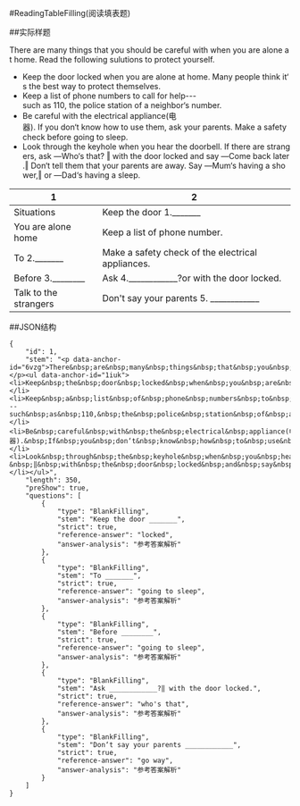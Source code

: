 #ReadingTableFilling(阅读填表题)

##实际样题

There are many things that you should be careful with when you are alone at home. Read the following sulutions to protect yourself. 

* Keep the door locked when you are alone at home. Many people think it‘s the best way to protect themselves. 
* Keep a list of phone numbers to call for help---such as 110, the police station of a neighbor‘s number. 
* Be careful with the electrical appliance(电器). If you don‘t know how to use them, ask your parents. Make a safety check before going to sleep. 
* Look through the keyhole when you hear the doorbell. If there are strangers, ask ―Who‘s that? ‖ with the door locked and say ―Come back later.‖ Don‘t tell them that your parents are away. Say ―Mum‘s having a shower,‖ or ―Dad‘s having a sleep.


1 | 2 
-----|------
Situations    | Keep the door 1._______ 
You are alone home        |  Keep a list of phone number. 
To 2._______       |   Make a safety check of the electrical appliances. 
Before 3.________      |   Ask 4.____________?or with the door locked.
Talk to the strangers       |  Don't say your parents 5. ____________ 


##JSON结构

	{
		"id": 1,							
		"stem": "<p data-anchor-id="6vzg">There&nbsp;are&nbsp;many&nbsp;things&nbsp;that&nbsp;you&nbsp;should&nbsp;be&nbsp;careful&nbsp;with&nbsp;when&nbsp;you&nbsp;are&nbsp;alone&nbsp;at&nbsp;home.&nbsp;Read&nbsp;the&nbsp;following&nbsp;sulutions&nbsp;to&nbsp;protect&nbsp;yourself.&nbsp;</p><ul data-anchor-id="1iuk"><li>Keep&nbsp;the&nbsp;door&nbsp;locked&nbsp;when&nbsp;you&nbsp;are&nbsp;alone&nbsp;at&nbsp;home.&nbsp;Many&nbsp;people&nbsp;think&nbsp;it‘s&nbsp;the&nbsp;best&nbsp;way&nbsp;to&nbsp;protect&nbsp;themselves.&nbsp;</li><li>Keep&nbsp;a&nbsp;list&nbsp;of&nbsp;phone&nbsp;numbers&nbsp;to&nbsp;call&nbsp;for&nbsp;help---such&nbsp;as&nbsp;110,&nbsp;the&nbsp;police&nbsp;station&nbsp;of&nbsp;a&nbsp;neighbor‘s&nbsp;number.&nbsp;</li><li>Be&nbsp;careful&nbsp;with&nbsp;the&nbsp;electrical&nbsp;appliance(电器).&nbsp;If&nbsp;you&nbsp;don‘t&nbsp;know&nbsp;how&nbsp;to&nbsp;use&nbsp;them,&nbsp;ask&nbsp;your&nbsp;parents.&nbsp;Make&nbsp;a&nbsp;safety&nbsp;check&nbsp;before&nbsp;going&nbsp;to&nbsp;sleep.&nbsp;</li><li>Look&nbsp;through&nbsp;the&nbsp;keyhole&nbsp;when&nbsp;you&nbsp;hear&nbsp;the&nbsp;doorbell.&nbsp;If&nbsp;there&nbsp;are&nbsp;strangers,&nbsp;ask&nbsp;―Who‘s&nbsp;that?&nbsp;‖&nbsp;with&nbsp;the&nbsp;door&nbsp;locked&nbsp;and&nbsp;say&nbsp;―Come&nbsp;back&nbsp;later.‖&nbsp;Don‘t&nbsp;tell&nbsp;them&nbsp;that&nbsp;your&nbsp;parents&nbsp;are&nbsp;away.&nbsp;Say&nbsp;―Mum‘s&nbsp;having&nbsp;a&nbsp;shower,‖&nbsp;or&nbsp;―Dad‘s&nbsp;having&nbsp;a&nbsp;sleep.</li></ul>",
		"length": 350,
		"preShow": true,
		"questions": [
			{
				"type": "BlankFilling",
				"stem": "Keep the door _______",	
				"strict": true,	
				"reference-answer": "locked",		
				"answer-analysis": "参考答案解析"
			},
			{
				"type": "BlankFilling",
				"stem": "To _______",	
				"strict": true,	
				"reference-answer": "going to sleep",		
				"answer-analysis": "参考答案解析"
			},
			{
				"type": "BlankFilling",
				"stem": "Before ________",	
				"strict": true,	
				"reference-answer": "going to sleep",		
				"answer-analysis": "参考答案解析"
			},
			{
				"type": "BlankFilling",
				"stem": "Ask ____________?‖ with the door locked.",	
				"strict": true,	
				"reference-answer": "who's that",		
				"answer-analysis": "参考答案解析"
			},
			{
				"type": "BlankFilling",
				"stem": "Don‘t say your parents ____________",	
				"strict": true,	
				"reference-answer": "go way",		
				"answer-analysis": "参考答案解析"
			}
		]
	}
